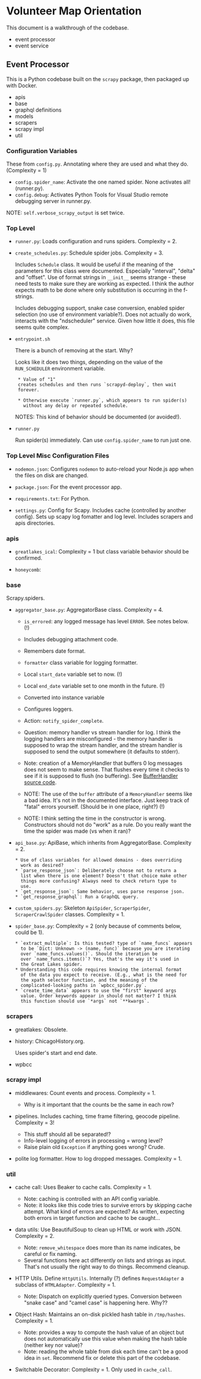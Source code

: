 
# Volunteer Map Orientation

This document is a walkthrough of the codebase.

* event processor
* event service

## Event Processor

This is a Python codebase built on the `scrapy` package, then packaged
up with Docker.

* apis
* base
* graphql definitions
* models
* scrapers
* scrapy impl
* util

### Configuration Variables

These from `config.py`. Annotating where they are used and what they
do. (Complexity = 1)

* `config.spider_name`: Activate the one named spider. None activates
  all! (runner.py). 
* `config.debug`: Activates Python Tools for Visual Studio remote
  debugging server in runner.py. 

NOTE: `self.verbose_scrapy_output` is set twice.

### Top Level

* `runner.py`: Loads configuration and runs spiders. Complexity = 2.

* `create_schedules.py`: Schedule spider jobs. Complexity = 3. 

     Includes `Schedule` class. It would be useful if the meaning of
     the parameters for this class were documented. Especially
     "interval", "delta" and "offset". 
     Use of format strings in `__init__` seems strange -
     these need tests to make sure they are working as expected. I
     think the author expects math to be done where only substitution
     is occurring in the f-strings.

     Includes debugging support, snake case conversion, enabled spider
     selection (no use of environment variable?). Does not actually do
     work, interacts with the "ndscheduler" service. Given how little
     it does, this file seems quite complex.

* `entrypoint.sh`

     There is a bunch of removing at the start. Why? 
     
     Looks like it does two things, depending on the value of
     the `RUN_SCHEDULER` environment variable.
     
       * Value of "1"
       creates schedules and then runs `scrapyd-deploy`, then wait
       forever.
   
       * Otherwise execute `runner.py`, which appears to run spider(s)
         without any delay or repeated schedule.


    NOTES: This kind of behavior should be documented (or avoided!). 

* `runner.py`

    Run spider(s) immediately. Can use `config.spider_name` to run
    just one.


### Top Level Misc Configuration Files

* `nodemon.json`: Configures `nodemon` to auto-reload your Node.js app
  when the files on disk are changed.

* `package.json`: For the event processor app.

* `requirements.txt`: For Python.

* `settings.py`: Config for Scapy. Includes cache (controlled by
  another config). Sets up scapy log fomatter and log level. Includes
  scrapers and apis directories.

### apis

* `greatlakes_ical`: Complexity = 1 but class variable behavior should
  be confirmed.
  
* `honeycomb`: 

### base

Scrapy.spiders.

* `aggregator_base.py`: AggregatorBase class. Complexity = 4.

    * `is_errored`: any logged message has level `ERROR`. See notes
      below. (!)

    * Includes debugging attachment code.
    * Remembers date format.
    * `formatter` class variable for logging formatter.
    * Local `start_date` variable set to now. (!)
    * Local `end_date` variable set to one month in the future. (!)
    * Converted into instance variable
    * Configures loggers.
    * Action: `notify_spider_complete`.
    * Question: memory handler vs stream handler for log. I think the
      logging handlers are misconfigured - the memory handler is
      supposed to wrap the stream handler, and the stream handler is
      supposed to send the output somewhere (it defaults to
      stderr). 
    * Note: creation of a MemoryHandler that buffers 0 log messages
      does not seem to make sense. That flushes every time it checks
      to see if it is supposed to flush (no buffering). See
      [BufferHandler source code](https://svn.python.org/projects/python/trunk/Lib/logging/handlers.py).
    * NOTE: The use of the `buffer` attribute of a `MemoryHandler` seems
      like a bad idea. It's not in the documented interface. Just keep
      track of "fatal" errors yourself. (Should be in one place,
      right?) (!)
    * NOTE: I think setting the time in the constructor is
      wrong. Constructors should not do "work" as a rule. Do you
      really want the time the spider was made (vs when it ran)?

* `api_base.py`: ApiBase, which inherits from
  AggregatorBase. Complexity = 2.
  
      * Use of class variables for allowed domains - does overriding
        work as desired? 
      * `parse_response_json`: Deliberately choose not to return a
        list when there is one element? Doesn't that choice make other
        things more confusing? Always need to check return type to
        use.
      * `get_response_json`: Same behavior, uses parse response json.
      * `get_response_graphql`: Run a GraphQL query.

* `custom_spiders.py`: Skeleton `ApiSpider`, `ScraperSpider`,
  `ScraperCrawlSpider` classes. Complexity = 1.
  
* `spider_base.py`: Complexity = 2 (only because of comments below,
  could be 1).

      * `extract_multiple`: Is this tested? type of `name_funcs` appears
        to be `Dict: Unknown -> (name, func)` because you are iterating
        over `name_funcs.values()`. Should the iteration be
        over `name_funcs.items()`? Yes, that's the way it's used in
        the Great Lakes spider.
      * Understanding this code requires knowing the internal format
        of the data you expect to receive. (E.g., what is the need for
        the xpath selector function, and the meaning of the
        complicated-looking paths in `wpbcc_spider.py`.
      * `create_time_data` appears to use the "first" keyword args
        value. Order keywords appear in should not matter? I think
        this function should use `*args` not `**kwargs`.

### scrapers

* greatlakes: Obsolete.
* history: ChicagoHistory.org. 

    Uses spider's start and end date.

* wpbcc

### scrapy impl

* middlewares: Count events and process. Complexity = 1.

    * Why is it important that the counts be the same in each row?

* pipelines. Includes caching, time frame filtering,
  geocode pipeline. Complexity = 3!

     * This stuff should all be separated!?
     * Info-level logging of errors in processing = wrong level?
     * Raise plain old `Exception` if anything goes wrong? Crude.

* polite log formatter. How to log dropped messages. Complexity = 1. 

### util

* cache call: Uses Beaker to cache calls. Complexity = 1.

    * Note: caching is controlled with an API config variable.
    * Note: it looks like this code tries to survive errors
    by skipping cache attempt. What kind of errors are expected? As
    written, expecting both errors in target function and cache to be
    caught... 

* data utils: Use BeautifulSoup to clean up HTML or work with
  JSON. Complexity = 2.

    * Note: `remove_whitespace` does more than its name indicates,
    be careful or fix naming.
    * Several functions here act differently on lists and strings as
    input. That's not usually the right way to do things. Recommend
    cleanup.

* HTTP Utils. Define `HttpUtils`. Internally (?) defines
  `RequestAdapter` a subclass of `HTMLAdapter`. Complexity = 1.

     * Note: Dispatch on explicitly queried types. Conversion between
       "snake case" and "camel case" is happening here. Why??


* Object Hash: Maintains an on-disk pickled hash table in
  `/tmp/hashes`. Complexity = 1.

     * Note: provides a way to compute the hash value of an object but
       does not automatically use this value when making the hash
       table (neither key nor value)?
     * Note: reading the whole table from disk each time can't be a
       good idea in `set`. Recommend fix or delete this part of the
       codebase.

* Switchable Decorator: Complexity = 1. Only used in `cache_call`.



